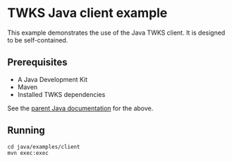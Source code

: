 # TWKS Java client example

This example demonstrates the use of the Java TWKS client. It is designed to be self-contained.

## Prerequisites

* A Java Development Kit
* Maven
* Installed TWKS dependencies

See the [parent Java documentation](../..) for the above.

## Running

    cd java/examples/client
    mvn exec:exec
